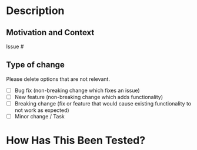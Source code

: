# Description
<!--- Please include a summary of the changes and the related issue. -->

## Motivation and Context
<!--- Why is this change required? What problem does it solve? -->

Issue #
<!--- Please link to the issue here. -->

## Type of change

Please delete options that are not relevant.

- [ ] Bug fix (non-breaking change which fixes an issue)
- [ ] New feature (non-breaking change which adds functionality)
- [ ] Breaking change (fix or feature that would cause existing functionality to not work as expected)
- [ ] Minor change / Task

# How Has This Been Tested?
<!--- Please describe the tests that you ran to verify your changes. Provide instructions so we can reproduce. Please also list any relevant details for your test configuration -->

